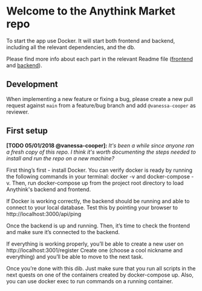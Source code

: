 # Welcome to the Anythink Market repo

To start the app use Docker. It will start both frontend and backend, including all the relevant dependencies, and the db.

Please find more info about each part in the relevant Readme file ([frontend](frontend/readme.md) and [backend](backend/README.md)).

## Development

When implementing a new feature or fixing a bug, please create a new pull request against `main` from a feature/bug branch and add `@vanessa-cooper` as reviewer.

## First setup

**[TODO 05/01/2018 @vanessa-cooper]:** _It's been a while since anyone ran a fresh copy of this repo. I think it's worth documenting the steps needed to install and run the repo on a new machine?_

First thing’s first - install Docker.
You can verify docker is ready by running the following commands in your terminal: docker -v and docker-compose -v.
Then, run docker-compose up from the project root directory to load Anythink's backend and frontend.

If Docker is working correctly, the backend should be running and able to connect to your local database.
Test this by pointing your browser to http://localhost:3000/api/ping

Once the backend is up and running.
Then, it’s time to check the frontend and make sure it’s connected to the backend.

If everything is working properly, you’ll be able to create a new user on http://localhost:3001/register
Create one (choose a cool nickname and everything) and you’ll be able to move to the next task.

Once you’re done with this dib.
Just make sure that you run all scripts in the next quests on one of the containers created by docker-compose up.  Also, you can use docker exec to run commands on a running container.
